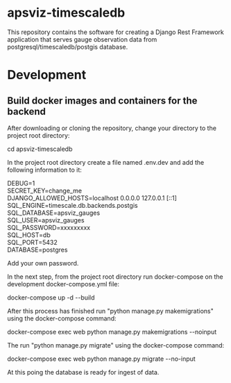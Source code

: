 # apsviz-timescaledb
This repository contains the software for creating a Django Rest Framework application that serves gauge observation data from postgresql/timescaledb/postgis database.

# Development 

## Build docker images and containers for the backend

After downloading or cloning the repository, change your directory to the project root directory:

cd apsviz-timescaledb

In the project root directory create a file named .env.dev and add the following information to it:

DEBUG=1  
SECRET_KEY=change_me  
DJANGO_ALLOWED_HOSTS=localhost 0.0.0.0 127.0.0.1 [::1]  
SQL_ENGINE=timescale.db.backends.postgis  
SQL_DATABASE=apsviz_gauges  
SQL_USER=apsviz_gauges  
SQL_PASSWORD=xxxxxxxxx  
SQL_HOST=db  
SQL_PORT=5432  
DATABASE=postgres  

Add your own password.

In the next step, from the project root directory run docker-compose on the development docker-compose.yml file:

docker-compose up -d --build

After this process has finished run "python manage.py makemigrations" using the docker-compose command:

docker-compose exec web python manage.py makemigrations --noinput

The run "python manage.py migrate" using the docker-compose command:

docker-compose exec web python manage.py migrate --no-input

At this poing the database is ready for ingest of data.

